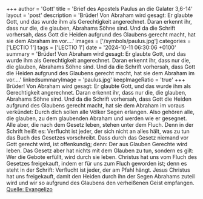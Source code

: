 +++
author = 'Gott'
title = 'Brief des Apostels Paulus an die Galater 3,6-14'
layout = 'post'
description = 'Brüder! Von Abraham wird gesagt: Er glaubte Gott, und das wurde ihm als Gerechtigkeit angerechnet. Daran erkennt ihr, dass nur die, die glauben, Abrahams Söhne sind. Und da die Schrift vorhersah, dass Gott die Heiden aufgrund des Glaubens gerecht macht, hat sie dem Abraham im vor....'
images = ['/symbols/paulus.jpg']
categories = ['LECTIO 1']
tags = ['LECTIO 1']
date = '2024-10-11 06:30:06 +0100'
summary = 'Brüder! Von Abraham wird gesagt: Er glaubte Gott, und das wurde ihm als Gerechtigkeit angerechnet. Daran erkennt ihr, dass nur die, die glauben, Abrahams Söhne sind. Und da die Schrift vorhersah, dass Gott die Heiden aufgrund des Glaubens gerecht macht, hat sie dem Abraham im vor....'
linkedsummaryImage = 'paulus.jpg'
keepImageRatio = 'true'
+++
Brüder! Von Abraham wird gesagt: Er glaubte Gott, und das wurde ihm als Gerechtigkeit angerechnet.
Daran erkennt ihr, dass nur die, die glauben, Abrahams Söhne sind.
Und da die Schrift vorhersah, dass Gott die Heiden aufgrund des Glaubens gerecht macht, hat sie dem Abraham im voraus verkündet: Durch dich sollen alle Völker Segen erlangen.<!--more-->
Also gehören alle, die glauben, zu dem glaubenden Abraham und werden wie er gesegnet.
Alle aber, die nach dem Gesetz leben, stehen unter dem Fluch. Denn in der Schrift heißt es: Verflucht ist jeder, der sich nicht an alles hält, was zu tun das Buch des Gesetzes vorschreibt.
Dass durch das Gesetz niemand vor Gott gerecht wird, ist offenkundig; denn: Der aus Glauben Gerechte wird leben.
Das Gesetz aber hat nichts mit dem Glauben zu tun, sondern es gilt: Wer die Gebote erfüllt, wird durch sie leben.
Christus hat uns vom Fluch des Gesetzes freigekauft, indem er für uns zum Fluch geworden ist; denn es steht in der Schrift: Verflucht ist jeder, der am Pfahl hängt.
Jesus Christus hat uns freigekauft, damit den Heiden durch ihn der Segen Abrahams zuteil wird und wir so aufgrund des Glaubens den verheißenen Geist empfangen.<br> [Quelle: Evangelizo](https://evangeliumtagfuertag.org/DE/gospel)
